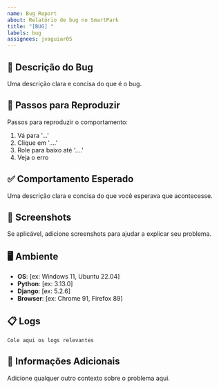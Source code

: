 ```yaml
---
name: Bug Report
about: Relatório de bug no SmartPark
title: "[BUG] "
labels: bug
assignees: jvaguiar05
---
```


## 🐛 Descrição do Bug

Uma descrição clara e concisa do que é o bug.

## 🔄 Passos para Reproduzir

Passos para reproduzir o comportamento:

1. Vá para '...'
2. Clique em '....'
3. Role para baixo até '....'
4. Veja o erro

## ✅ Comportamento Esperado

Uma descrição clara e concisa do que você esperava que acontecesse.

## 📱 Screenshots

Se aplicável, adicione screenshots para ajudar a explicar seu problema.

## 🖥️ Ambiente

-   **OS**: [ex: Windows 11, Ubuntu 22.04]
-   **Python**: [ex: 3.13.0]
-   **Django**: [ex: 5.2.6]
-   **Browser**: [ex: Chrome 91, Firefox 89]

## 📋 Logs

```
Cole aqui os logs relevantes
```

## 📝 Informações Adicionais

Adicione qualquer outro contexto sobre o problema aqui.
